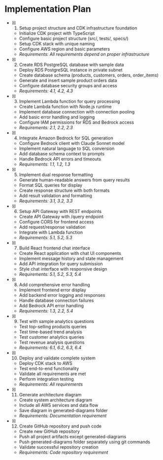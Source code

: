 # Implementation Plan

- [x] 1. Setup project structure and CDK infrastructure foundation
    - Initialize CDK project with TypeScript
    - Configure basic project structure (src/, tests/, specs/)
    - Setup CDK stack with unique naming
    - Configure AWS region and basic parameters
    - _Requirements: All requirements depend on proper infrastructure_

- [x] 2. Create RDS PostgreSQL database with sample data
    - Deploy RDS PostgreSQL instance in private subnet
    - Create database schema (products, customers, orders, order_items)
    - Generate and insert sample product orders data
    - Configure database security groups and access
    - _Requirements: 4.1, 4.2, 4.3_

- [x] 3. Implement Lambda function for query processing
    - Create Lambda function with Node.js runtime
    - Implement database connection with connection pooling
    - Add basic error handling and logging
    - Configure IAM permissions for RDS and Bedrock access
    - _Requirements: 2.1, 2.2, 2.3_

- [x] 4. Integrate Amazon Bedrock for SQL generation
    - Configure Bedrock client with Claude Sonnet model
    - Implement natural language to SQL conversion
    - Add database schema context to prompts
    - Handle Bedrock API errors and timeouts
    - _Requirements: 1.1, 1.2, 1.3_

- [x] 5. Implement dual response formatting
    - Generate human-readable answers from query results
    - Format SQL queries for display
    - Create response structure with both formats
    - Add result validation and formatting
    - _Requirements: 3.1, 3.2, 3.3_

- [x] 6. Setup API Gateway with REST endpoints
    - Create API Gateway with /query endpoint
    - Configure CORS for frontend access
    - Add request/response validation
    - Integrate with Lambda function
    - _Requirements: 5.1, 5.2, 5.3_

- [x] 7. Build React frontend chat interface
    - Create React application with chat UI components
    - Implement message history and state management
    - Add API integration for query submission
    - Style chat interface with responsive design
    - _Requirements: 5.1, 5.2, 5.3, 5.4_

- [x] 8. Add comprehensive error handling
    - Implement frontend error display
    - Add backend error logging and responses
    - Handle database connection failures
    - Add Bedrock API error handling
    - _Requirements: 1.3, 2.2, 5.4_

- [x] 9. Test with sample analytics questions
    - Test top-selling products queries
    - Test time-based trend analysis
    - Test customer analytics queries
    - Test revenue analysis questions
    - _Requirements: 6.1, 6.2, 6.3, 6.4_

- [x] 10. Deploy and validate complete system
    - Deploy CDK stack to AWS
    - Test end-to-end functionality
    - Validate all requirements are met
    - Perform integration testing
    - _Requirements: All requirements_

- [x] 11. Generate architecture diagram
    - Create system architecture diagram
    - Include all AWS services and data flow
    - Save diagram in generated-diagrams folder
    - _Requirements: Documentation requirement_

- [x] 12. Create GitHub repository and push code
    - Create new GitHub repository
    - Push all project artifacts except generated-diagrams
    - Push generated-diagrams folder separately using git commands
    - Validate successful repository creation
    - _Requirements: Code repository requirement_
